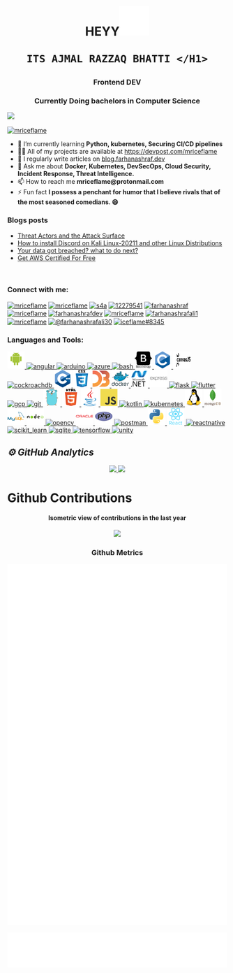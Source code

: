 <h1 align="center" style="text-transform:uppercase;">Heyy<img src="/snowman.svg" />

	Its Ajmal Razzaq Bhatti </h1>

<h3 align="center">Frontend DEV</h3>
<h3 align="center">Currently Doing bachelors in Computer Science</h3>

<div> <img src="https://visitor-badge.glitch.me/badge?page_id=farhanashrafdev&label=Profile%20views&color=0e75b6&style=flat"  /> </div>

<!-- <div> <a href="https://github.com/farhanashrafdev"><img src="https://hacked-github-stat-trophies.flyn-nick.vercel.app/?username=mriceflame" alt="mriceflame" /></a></div>--->
<p align="left"> <a href="https://twitter.com/mriceflame" target="blank"><img src="https://img.shields.io/twitter/follow/mriceflame?logo=twitter&style=for-the-badge" alt="mriceflame" /></a> </p>

<ul>
		<li>🌱 I’m currently learning <strong>Python, kubernetes, Securing CI/CD pipelines</strong></li>
		<li>👨‍💻 All of my projects are available at <a href="https://devpost.com/mriceflame">https://devpost.com/mriceflame</a></li>
		<li>📝 I regularly write articles on <a href="https://blog.farhanashraf.dev">blog.farhanashraf.dev</a></li>
		<li>💬 Ask me about <strong>Docker, Kubernetes, DevSecOps, Cloud Security, Incident Response, Threat Intelligence.</strong></li>
		<li>📫 How to reach me <strong>mriceflame@protonmail.com</strong></li>
		<li>⚡ Fun fact <strong>I possess a penchant for humor that I believe rivals that of the most seasoned comedians. 😄</strong></li>
</ul>

<h3>Blogs posts</h3>
	<!-- BLOG-POST-LIST:START -->
	<ul>
		<li><a href="https://blog.farhanashraf.tech/how-to-install-discord-on-kali-linux-20211-and-other-linux-distributions">Threat Actors and the Attack Surface</a></li>
		<li><a href="https://blog.farhanashraf.tech/how-to-install-discord-on-kali-linux-20211-and-other-linux-distributions">How to install Discord on Kali Linux-20211 and other Linux Distributions</a></li>
		<li><a href="https://blog.farhanashraf.dev/haveibeenpwned-breach-heres-what-you-need-to-know-and-do">Your data got breached? what to do next?</a></li> 
		<li><a href="https://blog.farhanashraf.tech/get-aws-certified-for-free">Get AWS Certified For Free</a></li> 
	</ul>
	<!-- BLOG-POST-LIST:END -->
</body>
</html>

<br>
	<!-- BLOG-POST-LIST:END -->
<h3 align="left">Connect with me:</h3>
<p align="left">
<a href="https://dev.to/mriceflame" target="blank"><img align="center" src="https://cdn.jsdelivr.net/npm/simple-icons@3.0.1/icons/dev-dot-to.svg" alt="mriceflame" height="30" width="40" /></a>
<a href="https://twitter.com/mriceflame" target="blank"><img align="center" src="https://raw.githubusercontent.com/rahuldkjain/github-profile-readme-generator/master/src/images/icons/Social/twitter.svg" alt="mriceflame" height="30" width="40" /></a>
<a href="https://linkedin.com/in/s4a" target="blank"><img align="center" src="https://raw.githubusercontent.com/rahuldkjain/github-profile-readme-generator/master/src/images/icons/Social/linked-in-alt.svg" alt="s4a" height="30" width="40" /></a>
<a href="https://stackoverflow.com/users/12279541" target="blank"><img align="center" src="https://raw.githubusercontent.com/rahuldkjain/github-profile-readme-generator/master/src/images/icons/Social/stack-overflow.svg" alt="12279541" height="30" width="40" /></a>
<a href="https://kaggle.com/farhanashraf" target="blank"><img align="center" src="https://raw.githubusercontent.com/rahuldkjain/github-profile-readme-generator/master/src/images/icons/Social/kaggle.svg" alt="farhanashraf" height="30" width="40" /></a>
<a href="https://fb.com/mriceflame" target="blank"><img align="center" src="https://raw.githubusercontent.com/rahuldkjain/github-profile-readme-generator/master/src/images/icons/Social/facebook.svg" alt="mriceflame" height="30" width="40" /></a>
<a href="https://instagram.com/farhanashrafdev" target="blank"><img align="center" src="https://raw.githubusercontent.com/rahuldkjain/github-profile-readme-generator/master/src/images/icons/Social/instagram.svg" alt="farhanashrafdev" height="30" width="40" /></a>
<a href="https://www.codechef.com/users/mriceflame" target="blank"><img align="center" src="https://cdn.jsdelivr.net/npm/simple-icons@3.1.0/icons/codechef.svg" alt="mriceflame" height="30" width="40" /></a>
<a href="https://www.hackerrank.com/farhanashrafali1" target="blank"><img align="center" src="https://raw.githubusercontent.com/rahuldkjain/github-profile-readme-generator/master/src/images/icons/Social/hackerrank.svg" alt="farhanashrafali1" height="30" width="40" /></a>
<a href="https://www.leetcode.com/mriceflame" target="blank"><img align="center" src="https://raw.githubusercontent.com/rahuldkjain/github-profile-readme-generator/master/src/images/icons/Social/leet-code.svg" alt="mriceflame" height="30" width="40" /></a>
<a href="https://www.hackerearth.com/@farhanashrafali30" target="blank"><img align="center" src="https://raw.githubusercontent.com/rahuldkjain/github-profile-readme-generator/master/src/images/icons/Social/hackerearth.svg" alt="@farhanashrafali30" height="30" width="40" /></a>
<a href="https://discord.gg/iceflame#8345" target="blank"><img align="center" src="https://raw.githubusercontent.com/rahuldkjain/github-profile-readme-generator/master/src/images/icons/Social/discord.svg" alt="iceflame#8345" height="30" width="40" /></a>
</p>


<h3 align="left">Languages and Tools:</h3>
<p align="left"> <a href="https://developer.android.com" target="_blank"> <img src="https://raw.githubusercontent.com/devicons/devicon/master/icons/android/android-original-wordmark.svg" alt="android" width="40" height="40"/> </a> <a href="https://angular.io" target="_blank"> <img src="https://angular.io/assets/images/logos/angular/angular.svg" alt="angular" width="40" height="40"/> </a> <a href="https://www.arduino.cc/" target="_blank"> <img src="https://cdn.worldvectorlogo.com/logos/arduino-1.svg" alt="arduino" width="40" height="40"/> </a> <a href="https://azure.microsoft.com/en-in/" target="_blank"> <img src="https://www.vectorlogo.zone/logos/microsoft_azure/microsoft_azure-icon.svg" alt="azure" width="40" height="40"/> </a> <a href="https://www.gnu.org/software/bash/" target="_blank"> <img src="https://www.vectorlogo.zone/logos/gnu_bash/gnu_bash-icon.svg" alt="bash" width="40" height="40"/> </a> <a href="https://getbootstrap.com" target="_blank"> <img src="https://raw.githubusercontent.com/devicons/devicon/master/icons/bootstrap/bootstrap-plain-wordmark.svg" alt="bootstrap" width="40" height="40"/> </a> <a href="https://www.cprogramming.com/" target="_blank"> <img src="https://raw.githubusercontent.com/devicons/devicon/master/icons/c/c-original.svg" alt="c" width="40" height="40"/> </a> <a href="https://canvasjs.com" target="_blank"> <img src="https://raw.githubusercontent.com/Hardik0307/Hardik0307/master/assets/canvasjs-charts.svg" alt="canvasjs" width="40" height="40"/> </a> <a href="https://www.cockroachlabs.com/product/cockroachdb/" target="_blank"> <img src="https://cdn.worldvectorlogo.com/logos/cockroachdb.svg" alt="cockroachdb" width="40" height="40"/> </a> <a href="https://www.w3schools.com/cpp/" target="_blank"> <img src="https://raw.githubusercontent.com/devicons/devicon/master/icons/cplusplus/cplusplus-original.svg" alt="cplusplus" width="40" height="40"/> </a> <a href="https://www.w3schools.com/css/" target="_blank"> <img src="https://raw.githubusercontent.com/devicons/devicon/master/icons/css3/css3-original-wordmark.svg" alt="css3" width="40" height="40"/> </a> <a href="https://d3js.org/" target="_blank"> <img src="https://raw.githubusercontent.com/devicons/devicon/master/icons/d3js/d3js-original.svg" alt="d3js" width="40" height="40"/> <a href="https://www.docker.com/" target="_blank"> <img src="https://raw.githubusercontent.com/devicons/devicon/master/icons/docker/docker-original-wordmark.svg" alt="docker" width="40" height="40"/> </a> <a href="https://dotnet.microsoft.com/" target="_blank"> <img src="https://raw.githubusercontent.com/devicons/devicon/master/icons/dot-net/dot-net-original-wordmark.svg" alt="dotnet" width="40" height="40"/> </a> <a href="https://expressjs.com" target="_blank"> <img src="https://raw.githubusercontent.com/devicons/devicon/master/icons/express/express-original-wordmark.svg" alt="express" width="40" height="40"/> </a> <a href="https://flask.palletsprojects.com/" target="_blank"> <img src="https://www.vectorlogo.zone/logos/pocoo_flask/pocoo_flask-icon.svg" alt="flask" width="40" height="40"/> </a> <a href="https://flutter.dev" target="_blank"> <img src="https://www.vectorlogo.zone/logos/flutterio/flutterio-icon.svg" alt="flutter" width="40" height="40"/> </a> <a href="https://cloud.google.com" target="_blank"> <img src="https://www.vectorlogo.zone/logos/google_cloud/google_cloud-icon.svg" alt="gcp" width="40" height="40"/> </a> <a href="https://git-scm.com/" target="_blank"> <img src="https://www.vectorlogo.zone/logos/git-scm/git-scm-icon.svg" alt="git" width="40" height="40"/> </a> <a href="https://golang.org" target="_blank"> <img src="https://raw.githubusercontent.com/devicons/devicon/master/icons/go/go-original.svg" alt="go" width="40" height="40"/> </a> <a href="https://www.w3.org/html/" target="_blank"> <img src="https://raw.githubusercontent.com/devicons/devicon/master/icons/html5/html5-original-wordmark.svg" alt="html5" width="40" height="40"/> </a> <a href="https://www.java.com" target="_blank"> <img src="https://raw.githubusercontent.com/devicons/devicon/master/icons/java/java-original.svg" alt="java" width="40" height="40"/> </a> <a href="https://developer.mozilla.org/en-US/docs/Web/JavaScript" target="_blank"> <img src="https://raw.githubusercontent.com/devicons/devicon/master/icons/javascript/javascript-original.svg" alt="javascript" width="40" height="40"/> </a> <a href="https://kotlinlang.org" target="_blank"> <img src="https://www.vectorlogo.zone/logos/kotlinlang/kotlinlang-icon.svg" alt="kotlin" width="40" height="40"/> </a> <a href="https://kubernetes.io" target="_blank"> <img src="https://www.vectorlogo.zone/logos/kubernetes/kubernetes-icon.svg" alt="kubernetes" width="40" height="40"/> </a> <a href="https://www.linux.org/" target="_blank"> <img src="https://raw.githubusercontent.com/devicons/devicon/master/icons/linux/linux-original.svg" alt="linux" width="40" height="40"/> </a> <a href="https://www.mongodb.com/" target="_blank"> <img src="https://raw.githubusercontent.com/devicons/devicon/master/icons/mongodb/mongodb-original-wordmark.svg" alt="mongodb" width="40" height="40"/> </a> <a href="https://www.mysql.com/" target="_blank"> <img src="https://raw.githubusercontent.com/devicons/devicon/master/icons/mysql/mysql-original-wordmark.svg" alt="mysql" width="40" height="40"/> </a> <a href="https://nodejs.org" target="_blank"> <img src="https://raw.githubusercontent.com/devicons/devicon/master/icons/nodejs/nodejs-original-wordmark.svg" alt="nodejs" width="40" height="40"/> </a> <a href="https://opencv.org/" target="_blank"> <img src="https://www.vectorlogo.zone/logos/opencv/opencv-icon.svg" alt="opencv" width="40" height="40"/> </a> <a href="https://www.oracle.com/" target="_blank"> <img src="https://raw.githubusercontent.com/devicons/devicon/master/icons/oracle/oracle-original.svg" alt="oracle" width="40" height="40"/> </a> <a href="https://www.php.net" target="_blank"> <img src="https://raw.githubusercontent.com/devicons/devicon/master/icons/php/php-original.svg" alt="php" width="40" height="40"/> </a> <a href="https://postman.com" target="_blank"> <img src="https://www.vectorlogo.zone/logos/getpostman/getpostman-icon.svg" alt="postman" width="40" height="40"/> </a> <a href="https://www.python.org" target="_blank"> <img src="https://raw.githubusercontent.com/devicons/devicon/master/icons/python/python-original.svg" alt="python" width="40" height="40"/> </a> <a href="https://reactjs.org/" target="_blank"> <img src="https://raw.githubusercontent.com/devicons/devicon/master/icons/react/react-original-wordmark.svg" alt="react" width="40" height="40"/> </a> <a href="https://reactnative.dev/" target="_blank"> <img src="https://reactnative.dev/img/header_logo.svg" alt="reactnative" width="40" height="40"/> </a> <a href="https://scikit-learn.org/" target="_blank"> <img src="https://upload.wikimedia.org/wikipedia/commons/0/05/Scikit_learn_logo_small.svg" alt="scikit_learn" width="40" height="40"/> </a> <a href="https://www.sqlite.org/" target="_blank"> <img src="https://www.vectorlogo.zone/logos/sqlite/sqlite-icon.svg" alt="sqlite" width="40" height="40"/> </a> <a href="https://www.tensorflow.org" target="_blank"> <img src="https://www.vectorlogo.zone/logos/tensorflow/tensorflow-icon.svg" alt="tensorflow" width="40" height="40"/> </a> <a href="https://unity.com/" target="_blank"> <img src="https://www.vectorlogo.zone/logos/unity3d/unity3d-icon.svg" alt="unity" width="40" height="40"/> </a> </p>

<h2><i>⚙️ GitHub Analytics</i></h2>
<p align="center">
<a href="https://github.com/farhanashrafdev">
  <img height="180em" src="https://github-readme-stats.vercel.app/api?username=farhanashrafdev&show_icons=true&theme=algolia&include_all_commits=true&count_private=true"/>
  <img height="180em" src="https://github-readme-stats-eight-theta.vercel.app/api/top-langs/?username=farhanashrafdev&layout=compact&langs_count=8&theme=algolia"/>
</a>
<!--   <img width="90%" src="https://github-readme-streak-stats.herokuapp.com/?user=farhanashrafdev&show_icons=true&locale=en&layout=demo&theme=merko&hide_border=true"/> -->
</p>
</p>
<!-- [![Typing SVG](https://readme-typing-svg.herokuapp.com?color=1AF739&center=true&multiline=true&lines=Hi+my+name+is+Farhan;I+am+a+Computer+Science+Student)](https://git.io/typing-svg) -->

# Github Contributions
<h4 align="center">Isometric view of contributions in the last year</h4>
<p align="center">
	<a href="./profile-3d-contrib/profile-night-green.svg">
		<img width="900em" src="./profile-3d-contrib/profile-night-green.svg">
	</a>
</p>
<h3 align="center">Github Metrics</h3>
<p align="center">
	<img width="625em" src="https://github.com/farhanashrafdev/farhanashrafdev/blob/master/github-metrics.svg" />
</p>

<p>
     <img style="float:left" width="625em" src="https://github.com/farhanashrafdev/farhanashrafdev/blob/master/metrics.plugin.habits.facts.svg" />
    
</p>
<!-- <h3 align="left">Support:</h3>
<p><a href="https://www.buymeacoffee.com/mriceflame"> <img align="left" src="https://cdn.buymeacoffee.com/buttons/v2/default-yellow.png" height="50" width="210" alt="mriceflame" /></a></p><br><br>
<br> -->

